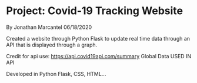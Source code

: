 # Project: Covid-19 Tracking Website
By Jonathan Marcantel
06/18/2020

Created a website through Python Flask to update real time data through an API that is displayed through a graph.

Credit for api use: https://api.covid19api.com/summary
Global Data USED IN API

Developed in Python Flask, CSS, HTML...
